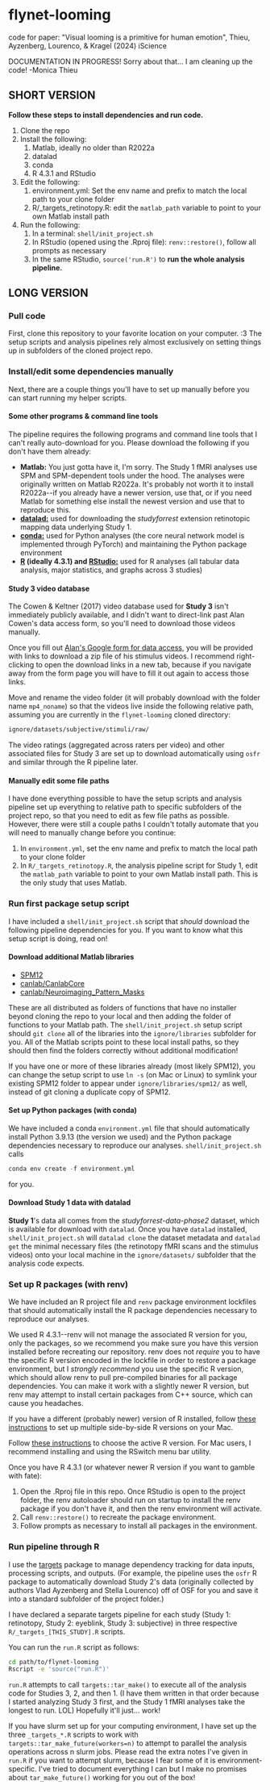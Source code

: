 # flynet-looming
code for paper: "Visual looming is a primitive for human emotion", Thieu, Ayzenberg, Lourenco, & Kragel (2024) iScience

DOCUMENTATION IN PROGRESS! Sorry about that... I am cleaning up the code! -Monica Thieu

## SHORT VERSION

**Follow these steps to install dependencies and run code.**

1. Clone the repo
1. Install the following:
    1. Matlab, ideally no older than R2022a
    1. datalad
    1. conda
    1. R 4.3.1 and RStudio
1. Edit the following:
    1. environment.yml: Set the env name and prefix to match the local path to your clone folder
    1. R/_targets_retinotopy.R: edit the `matlab_path` variable to point to your own Matlab install path
1. Run the following:
    1. In a terminal: `shell/init_project.sh`
    1. In RStudio (opened using the .Rproj file): `renv::restore()`, follow all prompts as necessary
    1. In the same RStudio, `source('run.R')` to **run the whole analysis pipeline.**

## LONG VERSION

### Pull code

First, clone this repository to your favorite location on your computer. :3 The setup scripts and analysis pipelines rely almost exclusively on setting things up in subfolders of the cloned project repo.

### Install/edit some dependencies manually

Next, there are a couple things you'll have to set up manually before you can start running my helper scripts.

#### Some other programs & command line tools

The pipeline requires the following programs and command line tools that I can't really auto-download for you. Please download the following if you don't have them already:

- **Matlab:** You just gotta have it, I'm sorry. The Study 1 fMRI analyses use SPM and SPM-dependent tools under the hood. The analyses were originally written on Matlab R2022a. It's probably not worth it to install R2022a--if you already have a newer version, use that, or if you need Matlab for something else install the newest version and use that to reproduce this.
- [**datalad:**](https://handbook.datalad.org/en/latest/intro/installation.html#) used for downloading the _studyforrest_ extension retinotopic mapping data underlying Study 1.
- [**conda:**](https://docs.conda.io/projects/conda/en/stable/user-guide/install/index.html) used for Python analyses (the core neural network model is implemented through PyTorch) and maintaining the Python package environment
- **[R](https://cran.r-project.org) (ideally 4.3.1) and [RStudio:](https://posit.co/download/rstudio-desktop/)** used for R analyses (all tabular data analysis, major statistics, and graphs across 3 studies)

#### Study 3 video database

The Cowen & Keltner (2017) video database used for **Study 3** isn't immediately publicly available, and I didn't want to direct-link past Alan Cowen's data access form, so you'll need to download those videos manually.

Once you fill out [Alan's Google form for data access](https://docs.google.com/forms/d/e/1FAIpQLScf9XVemSUWz6kUWySUdaQ5pxwqs8mugngrkBoLmX-3DMX1KA/viewform), you will be provided with links to download a zip file of his stimulus videos. I recommend right-clicking to open the download links in a new tab, because if you navigate away from the form page you will have to fill it out again to access those links.

Move and rename the video folder (it will probably download with the folder name `mp4_noname`) so that the videos live inside the following relative path, assuming you are currently in the `flynet-looming` cloned directory:

```bash
ignore/datasets/subjective/stimuli/raw/
```

The video ratings (aggregated across raters per video) and other associated files for Study 3 are set up to download automatically using `osfr` and similar through the R pipeline later.

#### Manually edit some file paths

I have done everything possible to have the setup scripts and analysis pipeline set up everything to relative path to specific subfolders of the project repo, so that you need to edit as few file paths as possible. However, there were still a couple paths I couldn't totally automate that you will need to manually change before you continue:

1. In `environment.yml`, set the env name and prefix to match the local path to your clone folder
1. In `R/_targets_retinotopy.R`, the analysis pipeline script for Study 1, edit the `matlab_path` variable to point to your own Matlab install path. This is the only study that uses Matlab.

### Run first package setup script

I have included a `shell/init_project.sh` script that _should_ download the following pipeline dependencies for you. If you want to know what this setup script is doing, read on!

#### Download additional Matlab libraries

- [SPM12](https://github.com/spm/spm12)
- [canlab/CanlabCore](https://github.com/canlab/CanlabCore)
- [canlab/Neuroimaging_Pattern_Masks](https://github.com/canlab/Neuroimaging_Pattern_Masks)

These are all distributed as folders of functions that have no installer beyond cloning the repo to your local and then adding the folder of functions to your Matlab path. The `shell/init_project.sh` setup script should `git clone` all of the libraries into the `ignore/libraries` subfolder for you. All of the Matlab scripts point to these local install paths, so they should then find the folders correctly without additional modification!

If you have one or more of these libraries already (most likely SPM12), you can change the setup script to use `ln -s` (on Mac or Linux) to symlink your existing SPM12 folder to appear under `ignore/libraries/spm12/` as well, instead of git cloning a duplicate copy of SPM12.

#### Set up Python packages (with conda)

We have included a conda `environment.yml` file that should automatically install Python 3.9.13 (the version we used) and the Python package dependencies necessary to reproduce our analyses. `shell/init_project.sh` calls 

```python
conda env create -f environment.yml
```

for you.

#### Download Study 1 data with datalad

**Study 1**'s data all comes from the _studyforrest-data-phase2_ dataset, which is available for download with `datalad`. Once you have `datalad` installed, `shell/init_project.sh` will `datalad clone` the dataset metadata and `datalad get` the minimal necessary files (the retinotopy fMRI scans and the stimulus videos) onto your local machine in the `ignore/datasets/` subfolder that the analysis code expects.

### Set up R packages (with renv)

We have included an R project file and `renv` package environment lockfiles that should automatically install the R package dependencies necessary to reproduce our analyses.

We used R 4.3.1--renv will not manage the associated R version for you, only the packages, so we recommend you make sure you have this version installed before recreating our repository. renv does not _require_ you to have the specific R version encoded in the lockfile in order to restore a package environment, but I _strongly recommend_ you use the specific R version, which should allow renv to pull pre-compiled binaries for all package dependencies. You can make it work with a slightly newer R version, but renv may attempt to install certain packages from C++ source, which can cause you headaches.

If you have a different (probably newer) version of R installed, follow [these instructions](https://jacobrprice.github.io/2019/09/19/Installing-multiple-parallel-R-versions.html) to set up multiple side-by-side R versions on your Mac.

Follow [these instructions](https://support.posit.co/hc/en-us/articles/200486138-Changing-R-versions-for-the-RStudio-Desktop-IDE) to choose the active R version. For Mac users, I recommend installing and using the RSwitch menu bar utility.

Once you have R 4.3.1 (or whatever newer R version if you want to gamble with fate):

1. Open the .Rproj file in this repo. Once RStudio is open to the project folder, the renv autoloader should run on startup to install the renv package if you don't have it, and then the renv environment will activate.
1. Call `renv::restore()` to recreate the package environment.
1. Follow prompts as necessary to install all packages in the environment.



### Run pipeline through R

I use the [targets](https://books.ropensci.org/targets/) package to manage dependency tracking for data inputs, processing scripts, and outputs. (For example, the pipeline uses the `osfr` R package to automatically download Study 2's data (originally collected by authors Vlad Ayzenberg and Stella Lourenco) off of OSF for you and save it into a standard subfolder of the project folder.)

I have declared a separate targets pipeline for each study (Study 1: retinotopy, Study 2: eyeblink, Study 3: subjective) in three respective `R/_targets_[THIS_STUDY].R` scripts.

You can run the `run.R` script as follows:

```bash
cd path/to/flynet-looming
Rscript -e 'source("run.R")'
```

`run.R` attempts to call `targets::tar_make()` to execute all of the analysis code for Studies 3, 2, and then 1. (I have them written in that order because I started analyzing Study 3 first, and the Study 1 fMRI analyses take the longest to run. LOL) Hopefully it'll just... work!

If you have slurm set up for your computing environment, I have set up the three `_targets_*.R` scripts to work with `targets::tar_make_future(workers=n)` to attempt to parallel the analysis operations across n slurm jobs. Please read the extra notes I've given in `run.R` if you want to attempt slurm, because I fear some of it is environment-specific. I've tried to document everything I can but I make no promises about `tar_make_future()` working for you out of the box!

